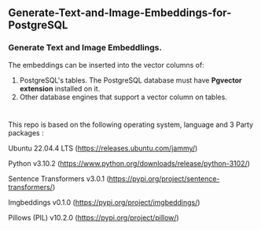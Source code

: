 ## Generate-Text-and-Image-Embeddings-for-PostgreSQL


### Generate Text  and Image Embeddlings.
  The  embeddings can be inserted into the vector columns of:
  1) PostgreSQL's tables.
     The PostgreSQL database must have <strong>Pgvector extension</strong> installed on it.
  3) Other database engines that support a vector column on tables.

# 
This repo is based on the following operating system, language and  3 Party packages :

Ubuntu 22.04.4 LTS (https://releases.ubuntu.com/jammy/)

Python v3.10.2 (https://www.python.org/downloads/release/python-3102/)

Sentence Transformers v3.0.1 (https://pypi.org/project/sentence-transformers/)

Imgbeddings v0.1.0 (https://pypi.org/project/imgbeddings/)

Pillows (PIL) v10.2.0 (https://pypi.org/project/pillow/)
